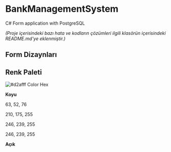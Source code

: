 # BankManagementSystem
 C# Form application with PostgreSQL
 
 *(Proje içerisindeki bazı hata ve kodların çözümleri ilgili klasörün içerisindeki README.md'ye eklenmiştir.)*

 ## Form Dizaynları



 ## Renk Paleti
  ![#d2afff Color Hex](https://github.com/zeynepaslierhan/BankManagementSystem/blob/main/images/img_Color/%23d2afff%20Color%20Hex.png)

  __Koyu__

  63, 52, 76

  210, 175, 255

  246, 239, 255

  246, 239, 255

  __Açık__


